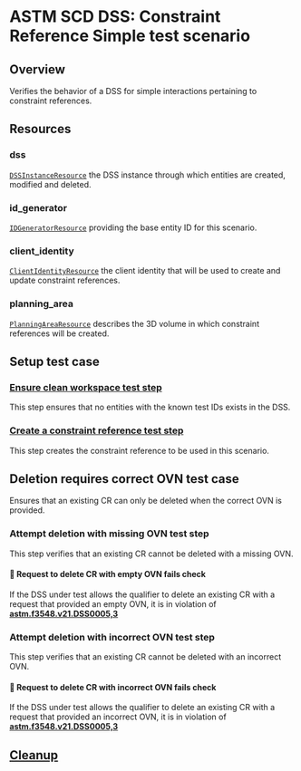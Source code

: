 # ASTM SCD DSS: Constraint Reference Simple test scenario

## Overview

Verifies the behavior of a DSS for simple interactions pertaining to constraint references.

## Resources

### dss

[`DSSInstanceResource`](../../../../resources/astm/f3548/v21/dss.py) the DSS instance through which entities are created, modified and deleted.

### id_generator

[`IDGeneratorResource`](../../../../resources/interuss/id_generator.py) providing the base entity ID for this scenario.

### client_identity

[`ClientIdentityResource`](../../../../resources/communications/client_identity.py) the client identity that will be used to create and update constraint references.

### planning_area

[`PlanningAreaResource`](../../../../resources/astm/f3548/v21/planning_area.py) describes the 3D volume in which constraint references will be created.

## Setup test case

### [Ensure clean workspace test step](./clean_workspace.md)

This step ensures that no entities with the known test IDs exists in the DSS.

### [Create a constraint reference test step](./fragments/cr/crud/create_query.md)

This step creates the constraint reference to be used in this scenario.

## Deletion requires correct OVN test case

Ensures that an existing CR can only be deleted when the correct OVN is provided.

### Attempt deletion with missing OVN test step

This step verifies that an existing CR cannot be deleted with a missing OVN.

#### 🛑 Request to delete CR with empty OVN fails check

If the DSS under test allows the qualifier to delete an existing CR with a request that provided an empty OVN,
it is in violation of **[astm.f3548.v21.DSS0005,3](../../../../requirements/astm/f3548/v21.md)**

### Attempt deletion with incorrect OVN test step

This step verifies that an existing CR cannot be deleted with an incorrect OVN.

#### 🛑 Request to delete CR with incorrect OVN fails check

If the DSS under test allows the qualifier to delete an existing CR with a request that provided an incorrect OVN,
it is in violation of **[astm.f3548.v21.DSS0005,3](../../../../requirements/astm/f3548/v21.md)**

## [Cleanup](./clean_workspace.md)
